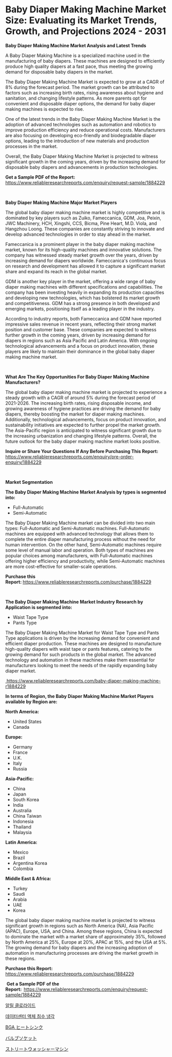 <p><h1>Baby Diaper Making Machine Market Size: Evaluating its Market Trends, Growth, and Projections 2024 - 2031</h1></p><p><strong>Baby Diaper Making Machine Market Analysis and Latest Trends</strong></p>
<p><p>A Baby Diaper Making Machine is a specialized machine used in the manufacturing of baby diapers. These machines are designed to efficiently produce high quality diapers at a fast pace, thus meeting the growing demand for disposable baby diapers in the market.</p><p>The Baby Diaper Making Machine Market is expected to grow at a CAGR of 8% during the forecast period. The market growth can be attributed to factors such as increasing birth rates, rising awareness about hygiene and sanitation, and changing lifestyle patterns. As more parents opt for convenient and disposable diaper options, the demand for baby diaper making machines is expected to rise.</p><p>One of the latest trends in the Baby Diaper Making Machine Market is the adoption of advanced technologies such as automation and robotics to improve production efficiency and reduce operational costs. Manufacturers are also focusing on developing eco-friendly and biodegradable diaper options, leading to the introduction of new materials and production processes in the market.</p><p>Overall, the Baby Diaper Making Machine Market is projected to witness significant growth in the coming years, driven by the increasing demand for disposable baby diapers and advancements in production technologies.</p></p>
<p><strong>Get a Sample PDF of the Report:&nbsp;</strong> <a href="https://www.reliableresearchreports.com/enquiry/request-sample/1884229">https://www.reliableresearchreports.com/enquiry/request-sample/1884229</a></p>
<p>&nbsp;</p>
<p><strong>Baby Diaper Making Machine Major Market Players</strong></p>
<p><p>The global baby diaper making machine market is highly competitive and is dominated by key players such as Zuiko, Fameccanica, GDM, Joa, Peixin, JWC Machinery, HCH, Xingshi, CCS, Bicma, Pine Heart, M.D. Viola, and Hangzhou Loong. These companies are constantly striving to innovate and develop advanced technologies in order to stay ahead in the market.</p><p>Fameccanica is a prominent player in the baby diaper making machine market, known for its high-quality machines and innovative solutions. The company has witnessed steady market growth over the years, driven by increasing demand for diapers worldwide. Fameccanica's continuous focus on research and development has allowed it to capture a significant market share and expand its reach in the global market.</p><p>GDM is another key player in the market, offering a wide range of baby diaper making machines with different specifications and capabilities. The company has been investing heavily in expanding its production capacities and developing new technologies, which has bolstered its market growth and competitiveness. GDM has a strong presence in both developed and emerging markets, positioning itself as a leading player in the industry.</p><p>According to industry reports, both Fameccanica and GDM have reported impressive sales revenue in recent years, reflecting their strong market position and customer base. These companies are expected to witness further growth in the coming years, driven by increasing demand for diapers in regions such as Asia Pacific and Latin America. With ongoing technological advancements and a focus on product innovation, these players are likely to maintain their dominance in the global baby diaper making machine market.</p></p>
<p>&nbsp;</p>
<p><strong>What Are The Key Opportunities For Baby Diaper Making Machine Manufacturers?</strong></p>
<p><p>The global baby diaper making machine market is projected to experience a steady growth with a CAGR of around 5% during the forecast period of 2021-2026. The increasing birth rates, rising disposable income, and growing awareness of hygiene practices are driving the demand for baby diapers, thereby boosting the market for diaper making machines. Additionally, technological advancements, focus on product innovation, and sustainability initiatives are expected to further propel the market growth. The Asia-Pacific region is anticipated to witness significant growth due to the increasing urbanization and changing lifestyle patterns. Overall, the future outlook for the baby diaper making machine market looks positive.</p></p>
<p><strong>Inquire or Share Your Questions If Any Before Purchasing This Report:</strong> <a href="https://www.reliableresearchreports.com/enquiry/pre-order-enquiry/1884229">https://www.reliableresearchreports.com/enquiry/pre-order-enquiry/1884229</a></p>
<p>&nbsp;</p>
<p><strong>Market Segmentation</strong></p>
<p><strong>The Baby Diaper Making Machine Market Analysis by types is segmented into:</strong></p>
<p><ul><li>Full-Automatic</li><li>Semi-Automatic</li></ul></p>
<p><p>The Baby Diaper Making Machine market can be divided into two main types: Full-Automatic and Semi-Automatic machines. Full-Automatic machines are equipped with advanced technology that allows them to complete the entire diaper manufacturing process without the need for human intervention. On the other hand, Semi-Automatic machines require some level of manual labor and operation. Both types of machines are popular choices among manufacturers, with Full-Automatic machines offering higher efficiency and productivity, while Semi-Automatic machines are more cost-effective for smaller-scale operations.</p></p>
<p><strong>Purchase this Report:&nbsp;</strong><a href="https://www.reliableresearchreports.com/purchase/1884229">https://www.reliableresearchreports.com/purchase/1884229</a></p>
<p>&nbsp;</p>
<p><strong>The Baby Diaper Making Machine Market Industry Research by Application is segmented into:</strong></p>
<p><ul><li>Waist Tape Type</li><li>Pants Type</li></ul></p>
<p><p>The Baby Diaper Making Machine Market for Waist Tape Type and Pants Type applications is driven by the increasing demand for convenient and efficient diaper production. These machines are designed to manufacture high-quality diapers with waist tape or pants features, catering to the growing demand for such products in the global market. The advanced technology and automation in these machines make them essential for manufacturers looking to meet the needs of the rapidly expanding baby diaper market.</p></p>
<p><a href="https://www.reliableresearchreports.com/baby-diaper-making-machine-r1884229">&nbsp;https://www.reliableresearchreports.com/baby-diaper-making-machine-r1884229</a></p>
<p><strong>In terms of Region, the Baby Diaper Making Machine Market Players available by Region are:</strong></p>
<p>
    <p> <strong> North America: </strong>
        <ul>
            <li>United States</li>
            <li>Canada</li>
        </ul>
        </p> 
    <p> <strong> Europe: </strong>
        <ul>
            <li>Germany</li>
            <li>France</li>
            <li>U.K.</li>
            <li>Italy</li>
            <li>Russia</li>
        </ul>
        </p> 
    <p> <strong> Asia-Pacific: </strong>
        <ul>
            <li>China</li>
            <li>Japan</li>
            <li>South Korea</li>
            <li>India</li>
            <li>Australia</li>
            <li>China Taiwan</li>
            <li>Indonesia</li>
            <li>Thailand</li>
            <li>Malaysia</li>
        </ul>
        </p> 
    <p> <strong> Latin America: </strong>
        <ul>
            <li>Mexico</li>
            <li>Brazil</li>
            <li>Argentina Korea</li>
            <li>Colombia</li>
        </ul>
        </p> 
    <p> <strong> Middle East & Africa: </strong>
        <ul>
            <li>Turkey</li>
            <li>Saudi</li>
            <li>Arabia</li>
            <li>UAE</li>
            <li>Korea</li>
        </ul>
    </p>
    </p>
<p><p>The global baby diaper making machine market is projected to witness significant growth in regions such as North America (NA), Asia Pacific (APAC), Europe, USA, and China. Among these regions, China is expected to dominate the market with a market share of approximately 35%, followed by North America at 25%, Europe at 20%, APAC at 15%, and the USA at 5%. The growing demand for baby diapers and the increasing adoption of automation in manufacturing processes are driving the market growth in these regions.</p></p>
<p><strong>Purchase this Report: </strong><a href="https://www.reliableresearchreports.com/purchase/1884229">https://www.reliableresearchreports.com/purchase/1884229</a></p>
<p>&nbsp;<strong>Get a Sample PDF of the Report:&nbsp;&nbsp;</strong><a href="https://www.reliableresearchreports.com/enquiry/request-sample/1884229">https://www.reliableresearchreports.com/enquiry/request-sample/1884229</a></p>
<p><strong></strong></p>
<p><p><a href="https://medium.com/@jeremysnyder277/%EC%95%8C%EB%A6%B4-%EC%97%BC%ED%99%94%EB%AC%BC-%EC%8B%9C%EC%9E%A5-%ED%86%B5%EC%B0%B0-%EC%8B%9C%EC%9E%A5-%EB%8F%99%ED%96%A5-%EC%84%B1%EC%9E%A5-2024%EB%85%84%EB%B6%80%ED%84%B0-2031%EB%85%84%EA%B9%8C%EC%A7%80-%EC%98%88%EC%B8%A1%EB%90%9C-%EA%B2%83-f19ef484432a">알릴 클로라이드</a></p><p><a href="https://medium.com/@desmondmraz12023/%EB%8D%B0%EC%9D%B4%ED%84%B0-%EC%84%BC%ED%84%B0-%EC%95%A1%EC%B2%B4-%EC%B9%A8%EC%A7%80-%EB%83%89%EA%B0%81-%EC%8B%9C%EC%9E%A5-%ED%86%B5%EC%B0%B0-%EC%8B%9C%EC%9E%A5-%EB%8F%99%ED%96%A5-%EC%84%B1%EC%9E%A5-2024%EB%85%84%EB%B6%80%ED%84%B0-2031%EB%85%84%EA%B9%8C%EC%A7%80-%EC%98%88%EC%83%81%EB%90%9C-%EA%B2%83-17694cd09672">데이터센터 액체 침수 냉각</a></p><p><a href="https://github.com/decker5351/Market-Research-Report-List-1/blob/main/778566444470.md">BGA ヒートシンク</a></p><p><a href="https://medium.com/@kimalker_178/%E9%9B%BB%E7%90%83%E3%82%BD%E3%82%B1%E3%83%83%E3%83%88%E5%B8%82%E5%A0%B4-%E5%B8%82%E5%A0%B4%E3%82%B7%E3%82%A7%E3%82%A2-%E5%B8%82%E5%A0%B4%E3%83%88%E3%83%AC%E3%83%B3%E3%83%89-%E3%81%8A%E3%82%88%E3%81%B3%E5%B0%86%E6%9D%A5%E3%81%AE%E6%88%90%E9%95%B7%E3%82%92%E6%8E%A2%E3%82%8B-4d67aae21d14">バルブソケット</a></p><p><a href="https://github.com/KaydenJohns1964/Market-Research-Report-List-1/blob/main/221599444469.md">ストリートウォッシャーマシン</a></p></p>